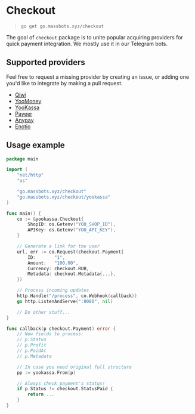 # Checkout
> `go get go.massbots.xyz/checkout`

The goal of `checkout` package is to unite popular acquiring providers for quick payment integration. We mostly use it in our Telegram bots.

## Supported providers

Feel free to request a missing provider by creating an issue, or adding one you'd like to integrate by making a pull request.

- [Qiwi](https://developer.qiwi.com/ru/p2p-payments)
- [YooMoney](https://yoomoney.ru/docs/payment-buttons/using-api/flow)
- [YooKassa](https://yookassa.ru/developers/using-api/basics)
- [Payeer](https://www.payeer.com/upload/pdf/PayeerMerchantru.pdf)
- [Anypay](https://anypay.io)
- [Enotio](https://enot.io)

## Usage example

```go
package main

import (
	"net/http"
	"os"

	"go.massbots.xyz/checkout"
	"go.massbots.xyz/checkout/yookassa"
)

func main() {
	co := &yookassa.Checkout{
		ShopID: os.Getenv("YOO_SHOP_ID"),
		APIKey: os.Getenv("YOO_API_KEY"),
	}

	// Generate a link for the user
	url, err := co.Request(checkout.Payment{
		ID:       "1",
		Amount:   "100.00",
		Currency: checkout.RUB,
		Metadata: checkout.Metadata{...},
	})

	// Process incoming updates
	http.Handle("/process", co.Webhook(callback))
	go http.ListenAndServe(":8080", nil)

	// Do other stuff...
}

func callback(p checkout.Payment) error {
	// New fields to process:
	// p.Status
	// p.Profit
	// p.PaidAt
	// p.Metadata

	// In case you need original full structure
	pp := yookassa.From(p)

	// Always check payment's status!
	if p.Status != checkout.StatusPaid {
		return ...
	}
}
```
